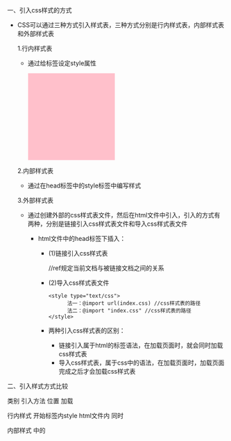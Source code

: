 一、引入css样式的方式

- CSS可以通过三种方式引入样式表，三种方式分别是行内样式表，内部样式表和外部样式表

  1.行内样式表

    - 通过给标签设定style属性

         <body>
			<div style="background-color: pink;width:200px;height:200px"></div>
		</body>

  2.内部样式表

    - 通过在head标签中的style标签中编写样式

        <head>
			<style type="text/css">
					div{
						width: 200px;
						height: 200px;
						background-color: pink;
					}
			</style>
		</head>

  3.外部样式表

    - 通过创建外部的css样式表文件，然后在html文件中引入，引入的方式有两种，分别是链接引入css样式表文件和导入css样式表文件

      - html文件中的head标签下插入：

        - (1)链接引入css样式表

             <link rel="stylesheet" type="text/css" href="index.css"> //ref规定当前文档与被链接文档之间的关系

        - (2)导入css样式表文件

              <style type="text/css">
					法一：@import url(index.css) //css样式表的路径
                    法二：@import "index.css" //css样式表的路径
			  </style>

        - 两种引入css样式表的区别：

             - 链接引入属于html的标签语法，在加载页面时，就会同时加载css样式表
             - 导入css样式表，属于css中的语法，在加载页面时，加载页面完成之后才会加载css样式表


二、引入样式方式比较

   类别                    引入方法                      位置                               加载

 行内样式                开始标签内style               html文件内                            同时

 内部样式              <head>中的<style>内            html文件内                             同时

 链入外部样式          <head>中的<link>引用       css样式文件与html文件分离           页面加载时，同时加载css样式

 导入式@import           样式代码最开始处         css样式文件与html文件分离             在读取完html文件之后加载



三、css样式引入的优先级

  行内样式 > 内部样式 > 外部样式

说明：- 链入外部样式表与内部样式表之间的优先级取决于所处位置的先后

          <link></link>           <style></style>
          <style></style>         <link></link>
 
     - 最后定义的优先级最高（就近原则）
























   - 
            